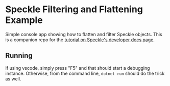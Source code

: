 # Speckle Filtering and Flattening Example

Simple console app showing how to flatten and filter Speckle objects. This is a companion repo for the [tutorial on Speckle's developer docs page](https://speckle.guide/dev/FilteringData.html).

## Running 

If using vscode, simply press "F5" and that should start a debugging instance. Otherwise, from the command line, `dotnet run` should do the trick as well. 
